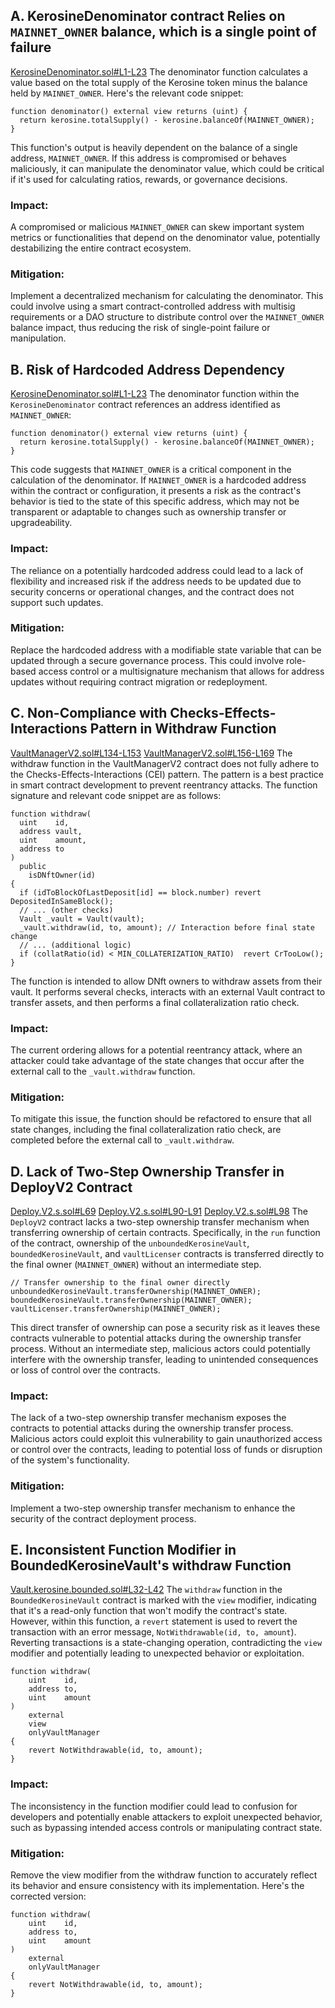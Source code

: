 ## A. KerosineDenominator contract Relies on `MAINNET_OWNER` balance, which is a single point of failure
[KerosineDenominator.sol#L1-L23](https://github.com/code-423n4/2024-04-dyad/blob/cd48c684a58158de444b24854ffd8f07d046c31b/src/staking/KerosineDenominator.sol#L1-L23)
The denominator function calculates a value based on the total supply of the Kerosine token minus the balance held by `MAINNET_OWNER`. Here's the relevant code snippet:
```solidity
function denominator() external view returns (uint) {
  return kerosine.totalSupply() - kerosine.balanceOf(MAINNET_OWNER);
}
```
This function's output is heavily dependent on the balance of a single address, `MAINNET_OWNER`. If this address is compromised or behaves maliciously, it can manipulate the denominator value, which could be critical if it's used for calculating ratios, rewards, or governance decisions.
### Impact:
 A compromised or malicious `MAINNET_OWNER` can skew important system metrics or functionalities that depend on the denominator value, potentially destabilizing the entire contract ecosystem.

### Mitigation: 
Implement a decentralized mechanism for calculating the denominator. This could involve using a smart contract-controlled address with multisig requirements or a DAO structure to distribute control over the `MAINNET_OWNER` balance impact, thus reducing the risk of single-point failure or manipulation.
## B. Risk of Hardcoded Address Dependency
[KerosineDenominator.sol#L1-L23](https://github.com/code-423n4/2024-04-dyad/blob/cd48c684a58158de444b24854ffd8f07d046c31b/src/staking/KerosineDenominator.sol#L1-L23)
The denominator function within the `KerosineDenominator` contract references an address identified as `MAINNET_OWNER`:
```solidity
function denominator() external view returns (uint) {
  return kerosine.totalSupply() - kerosine.balanceOf(MAINNET_OWNER);
}
```
This code suggests that `MAINNET_OWNER` is a critical component in the calculation of the denominator. If `MAINNET_OWNER` is a hardcoded address within the contract or configuration, it presents a risk as the contract's behavior is tied to the state of this specific address, which may not be transparent or adaptable to changes such as ownership transfer or upgradeability.
### Impact: 
The reliance on a potentially hardcoded address could lead to a lack of flexibility and increased risk if the address needs to be updated due to security concerns or operational changes, and the contract does not support such updates.

### Mitigation: 
Replace the hardcoded address with a modifiable state variable that can be updated through a secure governance process. This could involve role-based access control or a multisignature mechanism that allows for address updates without requiring contract migration or redeployment.
## C. Non-Compliance with Checks-Effects-Interactions Pattern in Withdraw Function
[VaultManagerV2.sol#L134-L153](https://github.com/code-423n4/2024-04-dyad/blob/cd48c684a58158de444b24854ffd8f07d046c31b/src/core/VaultManagerV2.sol#L134-L153)
[VaultManagerV2.sol#L156-L169](https://github.com/code-423n4/2024-04-dyad/blob/cd48c684a58158de444b24854ffd8f07d046c31b/src/core/VaultManagerV2.sol#L156-L169)
The withdraw function in the VaultManagerV2 contract does not fully adhere to the Checks-Effects-Interactions (CEI) pattern. The pattern is a best practice in smart contract development to prevent reentrancy attacks. The function signature and relevant code snippet are as follows:
```solidity
function withdraw(
  uint    id,
  address vault,
  uint    amount,
  address to
) 
  public
    isDNftOwner(id)
{
  if (idToBlockOfLastDeposit[id] == block.number) revert DepositedInSameBlock();
  // ... (other checks)
  Vault _vault = Vault(vault);
  _vault.withdraw(id, to, amount); // Interaction before final state change
  // ... (additional logic)
  if (collatRatio(id) < MIN_COLLATERIZATION_RATIO)  revert CrTooLow(); 
}
```
The function is intended to allow DNft owners to withdraw assets from their vault. It performs several checks, interacts with an external Vault contract to transfer assets, and then performs a final collateralization ratio check.
### Impact: 
The current ordering allows for a potential reentrancy attack, where an attacker could take advantage of the state changes that occur after the external call to the `_vault.withdraw` function.

### Mitigation: 
To mitigate this issue, the function should be refactored to ensure that all state changes, including the final collateralization ratio check, are completed before the external call to `_vault.withdraw`. 
## D. Lack of Two-Step Ownership Transfer in DeployV2 Contract
[Deploy.V2.s.sol#L69](https://github.com/code-423n4/2024-04-dyad/blob/cd48c684a58158de444b24854ffd8f07d046c31b/script/deploy/Deploy.V2.s.sol#L69)
[Deploy.V2.s.sol#L90-L91](https://github.com/code-423n4/2024-04-dyad/blob/cd48c684a58158de444b24854ffd8f07d046c31b/script/deploy/Deploy.V2.s.sol#L90-L91)
[Deploy.V2.s.sol#L98](https://github.com/code-423n4/2024-04-dyad/blob/cd48c684a58158de444b24854ffd8f07d046c31b/script/deploy/Deploy.V2.s.sol#L98)
The `DeployV2` contract lacks a two-step ownership transfer mechanism when transferring ownership of certain contracts. Specifically, in the `run` function of the contract, ownership of the `unboundedKerosineVault`, `boundedKerosineVault`, and `vaultLicenser` contracts is transferred directly to the final owner (`MAINNET_OWNER`) without an intermediate step.
```SOLIDITY
// Transfer ownership to the final owner directly
unboundedKerosineVault.transferOwnership(MAINNET_OWNER);
boundedKerosineVault.transferOwnership(MAINNET_OWNER);
vaultLicenser.transferOwnership(MAINNET_OWNER);
```
This direct transfer of ownership can pose a security risk as it leaves these contracts vulnerable to potential attacks during the ownership transfer process. Without an intermediate step, malicious actors could potentially interfere with the ownership transfer, leading to unintended consequences or loss of control over the contracts.
### Impact:
The lack of a two-step ownership transfer mechanism exposes the contracts to potential attacks during the ownership transfer process. Malicious actors could exploit this vulnerability to gain unauthorized access or control over the contracts, leading to potential loss of funds or disruption of the system's functionality.

### Mitigation:
Implement a two-step ownership transfer mechanism to enhance the security of the contract deployment process.

## E. Inconsistent Function Modifier in BoundedKerosineVault's withdraw Function
[Vault.kerosine.bounded.sol#L32-L42](https://github.com/code-423n4/2024-04-dyad/blob/cd48c684a58158de444b24854ffd8f07d046c31b/src/core/Vault.kerosine.bounded.sol#L32-L42)
The `withdraw` function in the `BoundedKerosineVault` contract is marked with the `view` modifier, indicating that it's a read-only function that won't modify the contract's state. However, within this function, a `revert` statement is used to revert the transaction with an error message, `NotWithdrawable(id, to, amount`). Reverting transactions is a state-changing operation, contradicting the `view` modifier and potentially leading to unexpected behavior or exploitation.
```solidity
function withdraw(
    uint    id,
    address to,
    uint    amount
) 
    external 
    view
    onlyVaultManager
{
    revert NotWithdrawable(id, to, amount);
}
```
### Impact:
The inconsistency in the function modifier could lead to confusion for developers and potentially enable attackers to exploit unexpected behavior, such as bypassing intended access controls or manipulating contract state.

### Mitigation:
Remove the view modifier from the withdraw function to accurately reflect its behavior and ensure consistency with its implementation. Here's the corrected version:

```solidity
function withdraw(
    uint    id,
    address to,
    uint    amount
) 
    external 
    onlyVaultManager
{
    revert NotWithdrawable(id, to, amount);
}
```